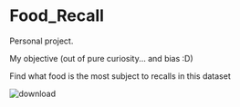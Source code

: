 # Food_Recall
Personal project.

My objective (out of pure curiosity... and bias :D)

Find what food is the most subject to recalls in this dataset

![download](https://user-images.githubusercontent.com/96819403/202813309-f88fff12-60b0-4b55-90ff-7119c51feb0a.png)
